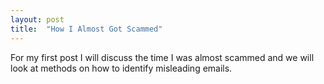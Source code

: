 ```yaml
---
layout: post
title:  "How I Almost Got Scammed"
---
```

   
   For my first post I will discuss the time I was almost scammed and we will look at methods on how to identify misleading emails.

   


